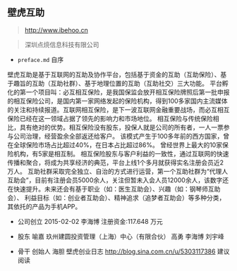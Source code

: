 ## 壁虎互助

> http://www.ibehoo.cn

>深圳点煷信息科技有限公司


- `preface.md` 自序

壁虎互助是基于互联网的互助及协作平台，包括基于资金的互助（互助保险）、基于趣旨的互助（互助社群）、基于地理位置的互助（互助社交）三大功能。
平台孵化的第一个项目叫：必互相互保险，是我国保监会放开相互保险牌照后第一批申报的相互保险公司，是国内第一家网络发起的保险机构，得到100多家国内主流媒体的关注和持续报道。互联网相互保险，是下一波互联网金融重要战场，而必互相互保险已经在这一领域占据了领先的影响力和市场地位。
相互保险与传统保险相比，具有绝对的优势。相互保险没有股东，投保人就是公司的所有者，一人一票参与公司治理，经营盈余全部返还给客户。
该模式产生于100多年前的西方国家，曾在全球保险市场占比超过40%，在日本占比超过86%。
曾经世界上最大的10家保险机构，有5家是相互制。
相互保险股东与客户利益的一致性，通过互联网的快速传播和聚合，将成为共享经济的典范，平台上线1个多月就获得实名注册会员近2万人。
互助社群采取完全独立、自治的方式进行运营，第一个互助社群为“代理人互助会”，目前有注册会员5000余人，关注但暂未入会人员12000余人，该数字还在快速提升。未来还会有基于职业（如：医生互助会）、兴趣（如：钢琴师互助会）、
利益目标（如：创业者互助会）、精神追求（追梦者互助会）等多种分类，其依托的产品为手机APP。

- 公司创立
2015-02-02 李海博 注册资金:117.648 万元

- 股东
喻嘉
玖州建圆投资管理（上海）中心（有限合伙）
高勇
李海博
刘宇峰

- 骨干
创始人 海胆 壁虎创业日志 http://blog.sina.com.cn/u/5303117386 建议阅读
